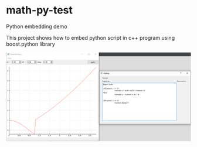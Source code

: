 # math-py-test
Python embedding demo

This project shows how to embed python script in c++ program using boost.python library

![alt text](https://github.com/tagsBag/multi_python_interpreter_call_back/blob/master/%E6%8D%95%E8%8E%B7.PNG "GUI Preview")
